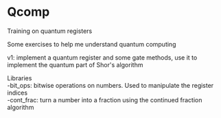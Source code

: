 # Qcomp
Training on quantum registers

Some exercises to help me understand quantum computing

v1: implement a quantum register and some gate methods, use it to implement the quantum part of Shor's algorithm

Libraries<br/>
-bit_ops: bitwise operations on numbers. Used to manipulate the register indices<br/>
-cont_frac: turn a number into a fraction using the continued fraction algorithm
